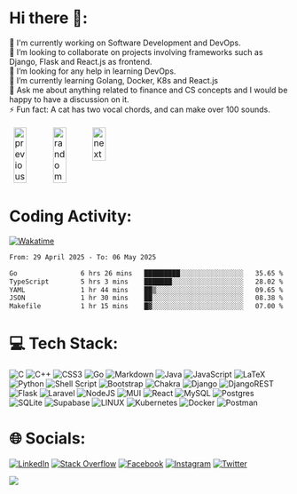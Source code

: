 <!---
- 👋 Hi, I’m Yashraj Singh
- 👀 I’m interested in SDE, Quant and Consulting as well
- 🌱 I’m currently pursuing Computer Science and Engineering at IIT Kharagpur
- 💞️ I’m looking to collaborate on SDE Projects
- 📫 You can reach me via my email-id "syashraj2319@gmail.com"
- --->

<!---
Yashraj-10/Yashraj-10 is a ✨ special ✨ repository because its `README.md` (this file) appears on your GitHub profile.
You can click the Preview link to take a look at your changes.
--->

# Hi there 👋:
🔭 I'm currently working on Software Development and DevOps.<br>👯 I’m looking to collaborate on projects involving frameworks such as Django, Flask and React.js as frontend.<br>🤝 I’m looking for any help in learning DevOps.<br>🌱 I’m currently learning Golang, Docker, K8s and React.js<br>💬 Ask me about anything related to finance and CS concepts and I would be happy to have a discussion on it.<br>⚡ Fun fact: A cat has two vocal chords, and can make over 100 sounds.

<table style="width:50%;border-style:hidden" align="center">
<tr style="border-style:hidden">
<td style="border-style:hidden">
<!-- <a href="https://octo-ring.com/"><img src="https://octo-ring.com/static/img/widget/top.png" width="99%" alt="Octo Ring logo" align="top"></a><br> -->
<a href="https://octo-ring.com/p/Yashraj-10/prev"><img src="https://octo-ring.com/static/img/widget/prev.png" width="33%" alt="previous" align="top" title="previous profile"></a><a href="https://octo-ring.com/p/Yashraj-10/random"><img src="https://octo-ring.com/static/img/widget/random.png" width="33%" alt="random" align="top" title="random profile"></a><a href="https://octo-ring.com/p/Yashraj-10/next"><img src="https://octo-ring.com/static/img/widget/next.png" width="33%" alt="next" align="top" title="next profile"></a><br>
<!-- <a href="https://octo-ring.com/"><img src="https://octo-ring.com/static/img/widget/bottom.png" width="99%" alt="check out other GitHub profiles in the Octo Ring" align="top"></a> -->
</td>
</tr>
</table>

# Coding Activity:

[![Wakatime](https://wakatime.com/badge/user/5b189957-b365-42ad-8405-bd9985815661.svg)](https://wakatime.com/@5b189957-b365-42ad-8405-bd9985815661)

<!--START_SECTION:waka-->

```txt
From: 29 April 2025 - To: 06 May 2025

Go                6 hrs 26 mins   █████████░░░░░░░░░░░░░░░░   35.65 %
TypeScript        5 hrs 3 mins    ███████░░░░░░░░░░░░░░░░░░   28.02 %
YAML              1 hr 44 mins    ██▒░░░░░░░░░░░░░░░░░░░░░░   09.65 %
JSON              1 hr 30 mins    ██░░░░░░░░░░░░░░░░░░░░░░░   08.38 %
Makefile          1 hr 15 mins    █▓░░░░░░░░░░░░░░░░░░░░░░░   07.00 %
```

<!--END_SECTION:waka-->

<!-- # 📊 GitHub Stats:

<table style="width:100%;border-style:hidden">
    <tr style="border-style:hidden">
        <td style="border-style:hidden" align="center">
            <img src="https://github-readme-stats.vercel.app/api?username=Yashraj-10&theme=blue-green&hide_border=true&include_all_commits=true&count_private=true" >
        </td>
        <td style="border-style:hidden" align="center">
            <img src="https://github-readme-stats.vercel.app/api/top-langs/?username=Yashraj-10&theme=blue-green&hide_border=true&include_all_commits=true&count_private=true&layout=compact">
        </td>
    </tr>
    <tr style="border-style:hidden">
        <td colspan=2 align="center" style="border-style:hidden">
            <img src="https://github-readme-streak-stats.herokuapp.com/?user=Yashraj-10&theme=blue-green&hide_border=true">
        </td>
    </tr>
</table> -->

<!--
![](https://github-readme-stats.vercel.app/api?username=Yashraj-10&theme=blue-green&hide_border=true&include_all_commits=true&count_private=true)<br/>
![](https://github-readme-streak-stats.herokuapp.com/?user=Yashraj-10&theme=blue-green&hide_border=true)<br/>
![](https://github-readme-stats.vercel.app/api/top-langs/?username=Yashraj-10&theme=blue-green&hide_border=true&include_all_commits=true&count_private=true&layout=compact) -->

# 💻 Tech Stack:
![C](https://img.shields.io/badge/c-%2300599C.svg?style=plastic&logo=c&logoColor=white) ![C++](https://img.shields.io/badge/c++-%2300599C.svg?style=plastic&logo=c%2B%2B&logoColor=white) ![CSS3](https://img.shields.io/badge/css3-%231572B6.svg?style=plastic&logo=css3&logoColor=white) ![Go](https://img.shields.io/badge/go-%2300ADD8.svg?style=plastic&logo=go&logoColor=white) ![Markdown](https://img.shields.io/badge/markdown-%23000000.svg?style=plastic&logo=markdown&logoColor=white) ![Java](https://img.shields.io/badge/java-%23ED8B00.svg?style=plastic&logo=java&logoColor=white) ![JavaScript](https://img.shields.io/badge/javascript-%23323330.svg?style=plastic&logo=javascript&logoColor=%23F7DF1E) ![LaTeX](https://img.shields.io/badge/latex-%23008080.svg?style=plastic&logo=latex&logoColor=white) ![Python](https://img.shields.io/badge/python-3670A0?style=plastic&logo=python&logoColor=ffdd54) ![Shell Script](https://img.shields.io/badge/shell_script-%23121011.svg?style=plastic&logo=gnu-bash&logoColor=white) ![Bootstrap](https://img.shields.io/badge/bootstrap-%23563D7C.svg?style=plastic&logo=bootstrap&logoColor=white) ![Chakra](https://img.shields.io/badge/chakra-%234ED1C5.svg?style=plastic&logo=chakraui&logoColor=white) ![Django](https://img.shields.io/badge/django-%23092E20.svg?style=plastic&logo=django&logoColor=white) ![DjangoREST](https://img.shields.io/badge/DJANGO-REST-ff1709?style=plastic&logo=django&logoColor=white&color=ff1709&labelColor=gray) ![Flask](https://img.shields.io/badge/flask-%23000.svg?style=plastic&logo=flask&logoColor=white) ![Laravel](https://img.shields.io/badge/laravel-%23FF2D20.svg?style=plastic&logo=laravel&logoColor=white) ![NodeJS](https://img.shields.io/badge/node.js-6DA55F?style=plastic&logo=node.js&logoColor=white) ![MUI](https://img.shields.io/badge/MUI-%230081CB.svg?style=plastic&logo=material-ui&logoColor=white) ![React](https://img.shields.io/badge/react-%2320232a.svg?style=plastic&logo=react&logoColor=%2361DAFB) <!--![React Native](https://img.shields.io/badge/react_native-%2320232a.svg?style=plastic&logo=react&logoColor=%2361DAFB)--> ![MySQL](https://img.shields.io/badge/mysql-%2300f.svg?style=plastic&logo=mysql&logoColor=white) ![Postgres](https://img.shields.io/badge/postgres-%23316192.svg?style=plastic&logo=postgresql&logoColor=white) ![SQLite](https://img.shields.io/badge/sqlite-%2307405e.svg?style=plastic&logo=sqlite&logoColor=white) 	![Supabase](https://img.shields.io/badge/Supabase-3ECF8E?style=plastic&logo=supabase&logoColor=white) ![LINUX](https://img.shields.io/badge/Linux-FCC624?style=plastic&logo=linux&logoColor=black) ![Kubernetes](https://img.shields.io/badge/kubernetes-%23326ce5.svg?style=plastic&logo=kubernetes&logoColor=white) ![Docker](https://img.shields.io/badge/docker-%230db7ed.svg?style=plastic&logo=docker&logoColor=white) ![Postman](https://img.shields.io/badge/Postman-FF6C37?style=plastic&logo=postman&logoColor=white)


# 🌐 Socials:
[![LinkedIn](https://img.shields.io/badge/LinkedIn-%230077B5.svg?logo=linkedin&logoColor=white)](https://linkedin.com/in/yashrajsingh10)
[![Stack Overflow](https://img.shields.io/badge/-Stackoverflow-FE7A16?logo=stack-overflow&logoColor=white)](https://stackoverflow.com/users/21212443) 
[![Facebook](https://img.shields.io/badge/Facebook-%231877F2.svg?logo=Facebook&logoColor=white)](https://facebook.com/yashraj.singh.1012)
[![Instagram](https://img.shields.io/badge/Instagram-%23E4405F.svg?logo=Instagram&logoColor=white)](https://instagram.com/yashraj.singh.10)
[![Twitter](https://img.shields.io/badge/Twitter-%231DA1F2.svg?logo=Twitter&logoColor=white)](https://twitter.com/Yashraj__10) 
<!--
[![YouTube](https://img.shields.io/badge/YouTube-%23FF0000.svg?logo=YouTube&logoColor=white)](https://youtube.com/@UC8ji14VOGNjv1ueeRy8iGeA) 
[![Behance](https://img.shields.io/badge/Behance-1769ff?logo=behance&logoColor=white)](https://behance.net/asd) 
[![Discord](https://img.shields.io/badge/Discord-%237289DA.svg?logo=discord&logoColor=white)](https://discord.gg/asd)
[![Codepen](https://img.shields.io/badge/Codepen-000000?style=for-the-badge&logo=codepen&logoColor=white)](https://codepen.io/asd) 
[![Twitch](https://img.shields.io/badge/Twitch-%239146FF.svg?logo=Twitch&logoColor=white)](https://twitch.tv/asd) 
[![Quora](https://img.shields.io/badge/Quora-%23B92B27.svg?logo=Quora&logoColor=white)](https://quora.com/profile/asd)
[![TikTok](https://img.shields.io/badge/TikTok-%23000000.svg?logo=TikTok&logoColor=white)](https://tiktok.com/@asd) 
[![Medium](https://img.shields.io/badge/Medium-12100E?logo=medium&logoColor=white)](https://medium.com/@asd)
[![Pinterest](https://img.shields.io/badge/Pinterest-%23E60023.svg?logo=Pinterest&logoColor=white)](https://pinterest.com/asd) 
[![Reddit](https://img.shields.io/badge/Reddit-%23FF4500.svg?logo=Reddit&logoColor=white)](https://reddit.com/user/asd) 
-->

<!--
### 🔝 Top Contributed Repo
![](https://github-contributor-stats.vercel.app/api?username=Yashraj-10&limit=5&theme=radical&combine_all_yearly_contributions=true)
-->

<!--
## 🐦 Latest Tweet
[![](https://gtce.itsvg.in/api?username=Yashraj__10)](https://github.com/VishwaGauravIn/github-twitter-card-embed)
-->

<!--
### ✍️ Random Dev Quote
![](https://quotes-github-readme.vercel.app/api?type=horizontal&theme=radical)
-->


<!-- Proudly created with GPRM ( https://gprm.itsvg.in ) -->


[![](https://visitcount.itsvg.in/api?id=Yashraj-10&icon=8&color=0)](https://visitcount.itsvg.in)